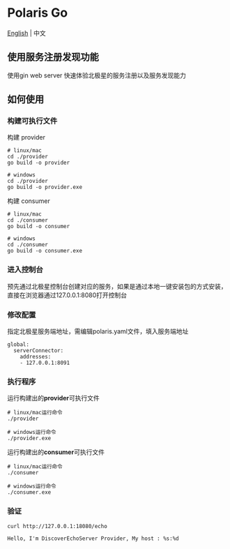 # Polaris Go

[English](./README.md) | 中文

## 使用服务注册发现功能

使用gin web server 快速体验北极星的服务注册以及服务发现能力

## 如何使用

### 构建可执行文件

构建 provider

```
# linux/mac
cd ./provider
go build -o provider

# windows
cd ./provider
go build -o provider.exe
```

构建 consumer

```
# linux/mac
cd ./consumer
go build -o consumer

# windows
cd ./consumer
go build -o consumer.exe
```

### 进入控制台

预先通过北极星控制台创建对应的服务，如果是通过本地一键安装包的方式安装，直接在浏览器通过127.0.0.1:8080打开控制台

### 修改配置

指定北极星服务端地址，需编辑polaris.yaml文件，填入服务端地址

```
global:
  serverConnector:
    addresses:
    - 127.0.0.1:8091
```

### 执行程序

运行构建出的**provider**可执行文件

```
# linux/mac运行命令
./provider

# windows运行命令
./provider.exe
```

运行构建出的**consumer**可执行文件

```
# linux/mac运行命令
./consumer

# windows运行命令
./consumer.exe
```


### 验证

```
curl http://127.0.0.1:18080/echo

Hello, I'm DiscoverEchoServer Provider, My host : %s:%d
```
